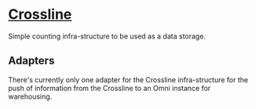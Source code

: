 # [Crossline](http://crossline.hive.pt)

Simple counting infra-structure to be used as a data storage.

## Adapters

There's currently only one adapter for the Crossline infra-structure for the push of information
from the Crossline to an Omni instance for warehousing.
